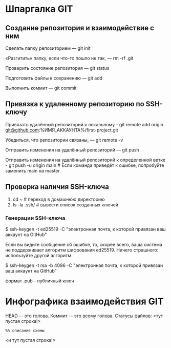 # Шпаргалка GIT

##  Создание репозитория и взаимодействие с ним

Сделать папку репозиторием — git init

«Разгитить» папку, если что-то пошло не так, — rm -rf .git

Проверить состояние репозитория — git status

Подготовить файлы к сохранению — git add

Выполнить коммит — git commit

## Привязка к удаленному репозиторию по SSH-ключу

Привязать удалённый репозиторий к локальному - git remote add origin git@github.com:%ИМЯ_АККАУНТА%/first-project.git 

Убедиться, что репозитории связаны, — git remote -v

Отправить изменения на удалённый репозиторий — git push

Отправить изменения на удалённый репозиторий к определенной ветке - git push -u origin main # Если команда приведёт к ошибке, попробуйте заменить main на master.

## Проверка наличия SSH-ключа

1. cd ~ # переход в домашнюю директорию
2. ls -la .ssh/ # вывести список созданных ключей 

### Генерации SSH-ключа

$ ssh-keygen -t ed25519 -C "электронная почта, к которой привязан ваш аккаунт на GitHub"

Если вы видите сообщение об ошибке, то, скорее всего, ваша система не поддерживает алгоритм шифрования ed25519. Ничего страшного: используйте другой алгоритм.

$ ssh-keygen -t rsa -b 4096 -C "электронная почта, к которой привязан ваш аккаунт на GitHub"

формат .pub - публичный ключ

# Инфографика взаимодействия GIT

HEAD -- это голова.
Коммит -- это всему голова.
Статусы файлов:
<тут пустая строка!>

```mermaid
%% описание схемы
```
<и тут пустая строка!>

